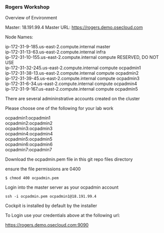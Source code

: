 ### Rogers Workshop  

Overview of Environment  

Master: 18.191.99.4
Master URL: https://rogers.demo.osecloud.com  

Node Names:  

ip-172-31-9-185.us-east-2.compute.internal        master      
ip-172-31-13-63.us-east-2.compute.internal        infra       
ip-172-31-10-155.us-east-2.compute.internal       compute              RESERVED, DO NOT USE  
ip-172-31-32-245.us-east-2.compute.internal       compute              ocpadmin1  
ip-172-31-38-13.us-east-2.compute.internal        compute              ocpadmin2  
ip-172-31-39-45.us-east-2.compute.internal        compute              ocpadmin3  
ip-172-31-6-34.us-east-2.compute.internal         compute              ocpadmin4   
ip-172-31-9-167.us-east-2.compute.internal        compute              ocpadmin5  


There are several admininstrative accounts created on the cluster  

Please choose one of the following for your lab work

ocpadmin1:ocpadmin1  
ocpadmin2:ocpadmin2  
ocpadmin3:ocpadmin3  
ocpadmin4:ocpadmin4  
ocpadmin5:ocpadmin5  
ocpadmin6:ocpadmin6  
ocpadmin7:ocpadmin7  


Download the ocpadmin.pem file in this git repo files directory  

ensure the file permissions are 0400

```  
$ chmod 400 ocpadmin.pem  
```  

Login into the master server as your ocpadmin account  


```
ssh -i ocpadmin.pem ocpadmin1@18.191.99.4  
```  

Cockpit is installed by default by the installer  

To Login use your credentials above at the following url:  

https://rogers.demo.osecloud.com:9090  




